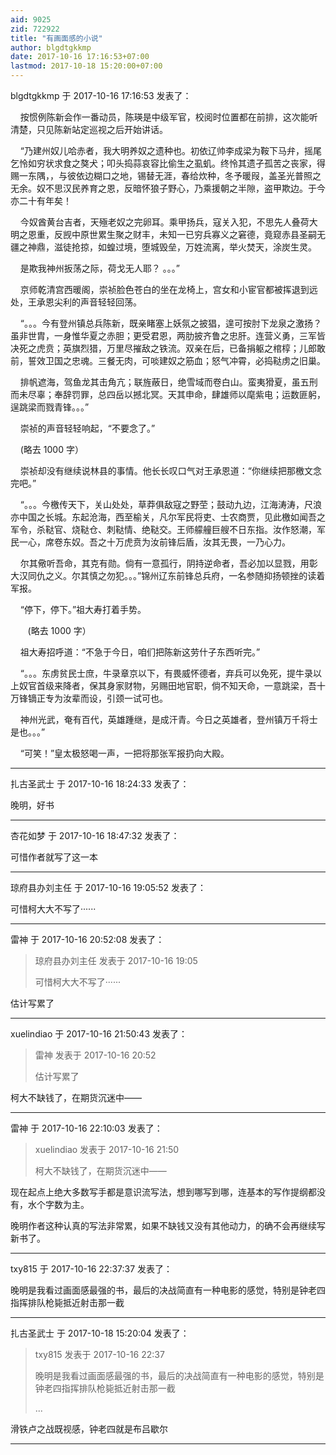 ```yaml
---
aid: 9025
zid: 722922
title: "有画面感的小说"
author: blgdtgkkmp
date: 2017-10-16 17:16:53+07:00
lastmod: 2017-10-18 15:20:00+07:00
---
```


blgdtgkkmp 于 2017-10-16 17:16:53 发表了：

&nbsp; &nbsp; 按惯例陈新会作一番动员，陈瑛是中级军官，校阅时位置都在前排，这次能听清楚，只见陈新站定巡视之后开始讲话。

&nbsp; &nbsp; “乃建州奴儿哈赤者，我大明养奴之遗种也。初依辽帅李成梁为鞍下马弁，摇尾乞怜如穷状求食之獒犬；叩头捣蒜哀容比偷生之虱虮。终怜其遗孑孤苦之丧家，得赐一东隅，，与彼依边糊口之地，锡替无涯，春给炊种，冬予暖叚，盖圣光普照之无余。奴不思汉民养育之恩，反暗怀狼子野心，乃乘援朝之半隙，盗甲欺边。于今亦二十有年矣！

&nbsp; &nbsp; 今奴酋黄台吉者，天殛老奴之完卵耳。乘甲扬兵，寇关入犯，不思先人叠荷大明之恩重，反觊中原世累生聚之财丰，未知一已穷兵寡义之窘德，竟窥赤县圣嗣无疆之神鼎，滋徒抢掠，如蝗过境，堕城毁垒，万姓流离，举火焚天，涂炭生灵。

&nbsp; &nbsp; 是欺我神州扳荡之际，荷戈无人耶？ 。。。”

&nbsp; &nbsp; 京师乾清宫西暖阁，崇祯脸色苍白的坐在龙椅上，宫女和小宦官都被挥退到远处，王承恩尖利的声音轻轻回荡。

&nbsp; &nbsp; “。。。今有登州镇总兵陈新，既亲睹塞上妖氛之披猖，遑可按肘下龙泉之激扬？虽非世胄，一身惟华夏之赤胆；更受君恩，两肋披齐鲁之忠肝。连营义勇，三军皆决死之虎贲；英旗烈猎，万里尽摧敌之铁流。双亲在后，已备捐躯之棺椁；儿郎敢前，誓效卫国之忠魂。三餐无肉，可啖建奴之筋血；怒气冲霄，必捣鞑虏之旧巢。

&nbsp; &nbsp; 排帆遮海，驾鱼龙其击角亢；联旌蔽日，绝雪域而卷白山。蛮夷猾夏，虽五刑而未尽辜；奉辞罚罪，总四岳以撼北冥。天其申命，肆雄师以麾紫电；运数匪躬，逞跳梁而戮青锋。。。”

&nbsp; &nbsp; 崇祯的声音轻轻响起，“不要念了。”

&nbsp; &nbsp; (略去 1000 字）

&nbsp; &nbsp; 崇祯却没有继续说林县的事情。他长长叹口气对王承恩道：“你继续把那檄文念完吧。”

&nbsp; &nbsp; “。。。今檄传天下，关山处处，草莽俱敌寇之野茔；鼓动九边，江海涛涛，尺浪亦中国之长城。东起沧海，西至榆关，凡尔军民将吏、士农商贾，见此檄如闻吾之军令，杀鞑官、烧鞑仓、刺鞑情、绝鞑交。王师艨艟巨艘不日东指。汝作怒潮，军民一心，席卷东奴。吾之十万虎贲为汝前锋后盾，汝其无畏，一乃心力。

&nbsp; &nbsp; 尔其儆听吾命，其克有勋。倘有一意孤行，阴持逆命者，吾必加以显戮，用彰大汉同仇之义。尔其慎之勿犯。。。”锦州辽东前锋总兵府，一名参随抑扬顿挫的读着军报。

&nbsp; &nbsp; “停下，停下。”祖大寿打着手势。

&nbsp; &nbsp;&nbsp; &nbsp; (略去 1000 字）

&nbsp; &nbsp; 祖大寿招呼道：“不急于今日，咱们把陈新这劳什子东西听完。”

&nbsp; &nbsp; “。。。东虏贫民士庶，牛录章京以下，有畏威怀德者，弃兵可以免死，提牛录以上奴官首级来降者，保其身家财物，另赐田地官职，倘不知天命，一意跳梁，吾十万锋镝正专为汝辈而设，引颈一试可也。

&nbsp; &nbsp; 神州光武，奄有百代，英雄踵继，是成汗青。今日之英雄者，登州镇万千将士是也。。。”

&nbsp; &nbsp; “可笑！”皇太极怒喝一声，一把将那张军报扔向大殿。

---

扎古圣武士 于 2017-10-16 18:24:33 发表了：

晚明，好书

---

杏花如梦 于 2017-10-16 18:47:32 发表了：

可惜作者就写了这一本

---

琼府县办刘主任 于 2017-10-16 19:05:52 发表了：

可惜柯大大不写了······

---

雷神 于 2017-10-16 20:52:08 发表了：

> 琼府县办刘主任 发表于 2017-10-16 19:05
>
> 可惜柯大大不写了······

估计写累了

---

xuelindiao 于 2017-10-16 21:50:43 发表了：

> 雷神 发表于 2017-10-16 20:52
>
> 估计写累了

柯大不缺钱了，在期货沉迷中——

---

雷神 于 2017-10-16 22:10:03 发表了：

> xuelindiao 发表于 2017-10-16 21:50
>
> 柯大不缺钱了，在期货沉迷中——

现在起点上绝大多数写手都是意识流写法，想到哪写到哪，连基本的写作提纲都没有，水个字数为主。

晚明作者这种认真的写法非常累，如果不缺钱又没有其他动力，的确不会再继续写新书了。

---

txy815 于 2017-10-16 22:37:37 发表了：

晚明是我看过画面感最强的书，最后的决战简直有一种电影的感觉，特别是钟老四指挥排队枪毙抵近射击那一截

---

扎古圣武士 于 2017-10-18 15:20:04 发表了：

> txy815 发表于 2017-10-16 22:37
>
> 晚明是我看过画面感最强的书，最后的决战简直有一种电影的感觉，特别是钟老四指挥排队枪毙抵近射击那一截
>
> ...

滑铁卢之战既视感，钟老四就是布吕歇尔

---
